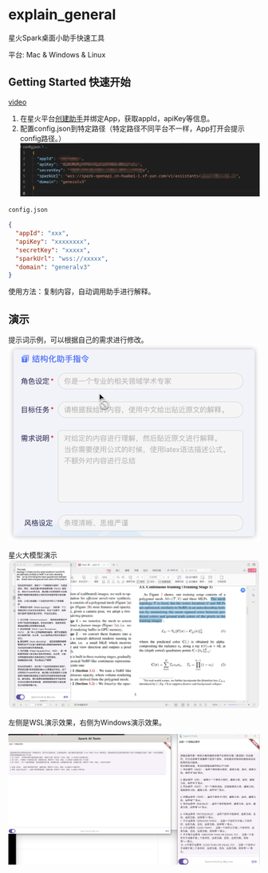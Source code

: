 # explain_general

星火Spark桌面小助手快速工具

平台: Mac & Windows & Linux

## Getting Started 快速开始

[video](https://www.bilibili.com/video/BV1wN4y127X3/)

1. 在星火平台[创建助手](https://xinghuo.xfyun.cn/botcenter)并绑定App，获取appId，apiKey等信息。
2. 配置config.json到特定路径（特定路径不同平台不一样，App打开会提示config路径。）
![](image/2023-11-26_224440.png)

`config.json`

```json
{
  "appId": "xxx",
  "apiKey": "xxxxxxxx",
  "secretKey": "xxxxx",
  "sparkUrl": "wss://xxxxx",
  "domain": "generalv3"
}
```

使用方法：复制内容，自动调用助手进行解释。

## 演示

提示词示例，可以根据自己的需求进行修改。
![Alt text](image/431701264191_.pic.jpg)

星火大模型演示
![Alt text](image/421701243899_.pic_hd.jpg)

左侧是WSL演示效果，右侧为Windows演示效果。

![Alt text](image/linux&windows.png)
